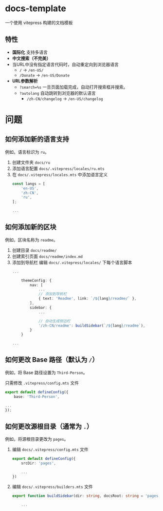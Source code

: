 # docs-template

一个使用 vitepress 构建的文档模板

## 特性

* **国际化** 支持多语言
* **中文搜索（不完美）**
* 当URL中没有指定语言代码时，自动重定向到浏览器语言
  * `/` -> `/en-US/`
  * `/Donate` -> `/en-US/Donate`
* **URL参数解析**
  * `?search=%s` 一旦页面加载完成，自动打开搜索框并搜索。
  * `?autolang` 自动跳转到浏览器的默认语言
    * `/zh-CN/changelog` -> `/en-US/changelog`

# 问题

## 如何添加新的语言支持

例如，语言标识为 `ru`。

1. 创建文件夹 `docs/ru`
1. 添加语言配置 `docs/.vitepress/locales/ru.mts`
1. 在 `docs/.vitepress/locales.mts` 中添加语言定义
	```ts {4}
	const langs = [
		'en-US',
		'zh-CN',
		'ru',
	];

	...
	```

## 如何添加新的区块

例如，区块名称为 `readme`。

1. 创建目录 `docs/readme/`
1. 创建索引页面 `docs/readme/index.md`
1. 添加到导航栏
	编辑 `docs/.vitepress/locales/` 下每个语言脚本
	```ts {6-7,12-13}
	...

		themeConfig: {
			nav: [
				...
				// 添加到导航栏
				{ text: 'Readme', link: `/${lang}/readme/` },
			],
			sidebar: {
				...

				// 自动生成侧边栏
				'/zh-CN/readme': buildSidebar(`/${lang}/readme`),
			}
		}

	...
	```

## 如何更改 Base 路径（默认为 `/`）

例如，将 Base 路径设置为 `Third-Person`。

只需修改 `.vitepress/config.mts` 文件

```ts {2}
export default defineConfig({
	base: 'Third-Person',

...
});
```

## 如何更改源根目录（通常为 `.`）

例如，将源根目录更改为 `pages`。

1. 编辑 `docs/.vitepress/config.mts` 文件
	```ts {2}
	export default defineConfig({
		srcDir: 'pages',

		...
	})
	```
1. 编辑 `docs/.vitepress/builders.mts` 文件
	```ts
	export function buildSidebar(dir: string, docsRoot: string = 'pages'): any {

		...
	```

